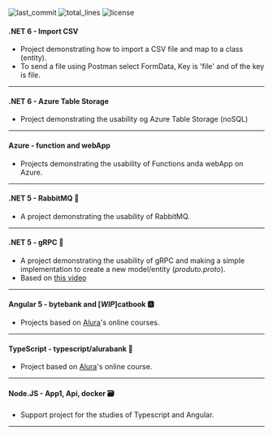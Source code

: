 ![last_commit](https://img.shields.io/github/last-commit/anthueeccel/Studies) ![total_lines](https://img.shields.io/tokei/lines/github/anthueeccel/Studies) ![license](https://img.shields.io/github/license/anthueeccel/Studies)

#### .NET 6 - Import CSV
* Project demonstrating how to import a CSV file and map to a class (entity).
* To send a file using Postman select FormData, Key is 'file' and of the key is file.
--------------------------------------------------

#### .NET 6 - Azure Table Storage 
* Project demonstrating the usability og Azure Table Storage (noSQL)
--------------------------------------------------

#### Azure - function and webApp 
* Projects demonstrating the usability of Functions anda webApp on Azure.
--------------------------------------------------

#### .NET 5 - RabbitMQ :rabbit2:
* A project demonstrating the usability of RabbitMQ.
--------------------------------------------------

#### .NET 5 - gRPC :repeat:
* A project demonstrating the usability of gRPC and making a simple implementation to create a new model/entity (*produto.proto*).
* Based on [this video](https://www.youtube.com/watch?v=QyxCX2GYHxk)
--------------------------------------------------

#### Angular 5 - bytebank and [*WIP*]catbook :a:
* Projects based on [Alura](https://www.alura.com.br)'s online courses.
--------------------------------------------------

#### TypeScript - typescript/alurabank :bank:
* Project based on [Alura](https://www.alura.com.br)'s online course.
--------------------------------------------------

#### Node.JS - App1, Api, docker :card_file_box:	
* Support project for the studies of Typescript and Angular.
------------------------------------------------------
